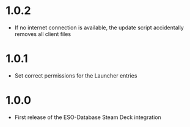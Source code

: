 # 1.0.2
- If no internet connection is available, the update script accidentally removes all client files

# 1.0.1
- Set correct permissions for the Launcher entries

# 1.0.0
- First release of the ESO-Database Steam Deck integration
